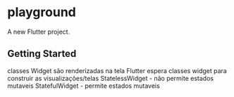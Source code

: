 # playground

A new Flutter project.

## Getting Started
classes Widget são renderizadas na tela
Flutter espera classes widget para construir as visualizações/telas
StatelessWidget - não permite estados mutaveis
StatefulWidget - permite estados mutaveis

